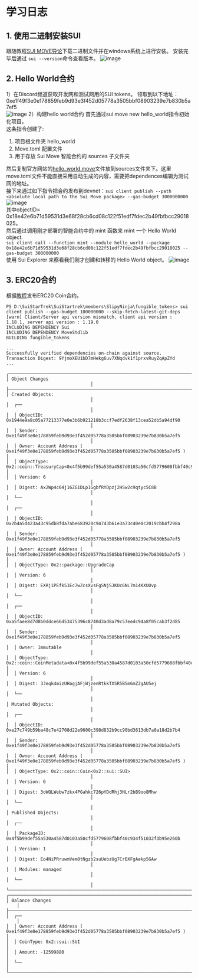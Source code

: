 # 学习日志
## 1. 使用二进制安装SUI
跟随教程[SUI MOVE导论](https://github.com/movefuns/co-learn-sui/blob/main/courses/unit-1/1-get-start/README.md)下载二进制文件并在windows系统上进行安装。 
安装完毕后通过 `sui --version`命令查看版本。
![image](https://github.com/SlipyNinja/SuiStartrek/assets/158538271/011600fb-4321-482f-974a-bc3ef22b8456)
## 2. Hello World合约
1）在Discord频道获取开发网和测试网用的SUI tokens。 
领取到以下地址：0xe1f49f3e0e178859feb9d93e3f452d05778a3505bbf08903239e7b830b5a7ef5  
![image](https://github.com/SlipyNinja/SuiStartrek/assets/158538271/aa2f9c8e-b10e-4810-930e-1a4a5bd377dd)
2）构建hello world合约
首先通过sui move new hello_world指令初始化项目。  
这条指令创建了:  
1. 项目根文件夹 hello_world
2. Move.toml 配置文件
3. 用于存放 Sui Move 智能合约的 sources 子文件夹  

然后复制官方网站的[hello_world.move](https://github.com/sui-foundation/sui-move-intro-course/blob/main/unit-one/example_projects/hello_world/sources/hello_world.move)文件放到sources文件夹下。这里move.toml文件不能直接采用自动生成的内容，需要把dependences编辑为测试网的地址。  
接下来通过如下指令把合约发布到devnet：`sui client publish --path <absolute local path to the Sui Move package> --gas-budget 3000000000`  
![image](https://github.com/SlipyNinja/SuiStartrek/assets/158538271/7f6c0094-d95d-4b7a-a553-7e9d86e092e9)  
其中objectID= 0x18e42e6b71d59531d3e68f28cb6cd08c122f51edf7fdec2b49fbfbcc29018025。  
然后通过调用刚才部署的智能合约中的 mint 函数来 mint 一个 Hello World object.  
`sui client call --function mint --module hello_world --package  0x18e42e6b71d59531d3e68f28cb6cd08c122f51edf7fdec2b49fbfbcc29018025 --gas-budget 300000000`  
使用 Sui Explorer 来察看我们刚才创建和转移的 Hello World object。
![image](https://github.com/SlipyNinja/SuiStartrek/assets/158538271/847b1f31-5b29-4928-b21d-688b5bc797ac)
## 3. ERC20合约
根据[教程](https://intro-zh.sui-book.com/unit-three/lessons/5_managed_coin.html)发布ERC20 Coin合约。
```
PS D:\SuiStarTrek\SuiStartrek\members\SlipyNinja\fungible_tokens> sui client publish --gas-budget 100000000 --skip-fetch-latest-git-deps
[warn] Client/Server api version mismatch, client api version : 1.18.1, server api version : 1.19.0
INCLUDING DEPENDENCY Sui
INCLUDING DEPENDENCY MoveStdlib
BUILDING fungible_tokens

...
Successfully verified dependencies on-chain against source.
Transaction Digest: 9YjmoXEU1bD7mHekg6uv7XNqdvk1f1prxvRuyZqApZYd
...

╭───────────────────────────────────────────────────────────────────────────────────────────────────────────────────────────────╮
│ Object Changes                                                                                
                                │
├───────────────────────────────────────────────────────────────────────────────────────────────────────────────────────────────┤
│ Created Objects:                                                                              
                                │
│  ┌──                                                                                          
                                │
│  │ ObjectID: 0x1944e9a8c05a77213377e0e3b6b921218b3ccf7edf2638f13cea52db5a94df90               
                                │
│  │ Sender: 0xe1f49f3e0e178859feb9d93e3f452d05778a3505bbf08903239e7b830b5a7ef5                 
                                │
│  │ Owner: Account Address ( 0xe1f49f3e0e178859feb9d93e3f452d05778a3505bbf08903239e7b830b5a7ef5 )                              │
│  │ ObjectType: 0x2::coin::TreasuryCap<0x4f5b99def55a530a4587d0103a50cfd5779608fbbf40c934f51032f3b95e260b::managed::MANAGED>   │
│  │ Version: 6                                                                                 
                                │
│  │ Digest: Ax2Wp4c64j16ZG1DLp1GgbfRYDpzj2HSw2c9qtyc5C8B                                       
                                │
│  └──                                                                                          
                                │
│  ┌──                                                                                          
                                │
│  │ ObjectID: 0x2b4a5d423a43c95db8fda7abe683920c94743b61e3a73c40e0c2019cbb4f298a               
                                │
│  │ Sender: 0xe1f49f3e0e178859feb9d93e3f452d05778a3505bbf08903239e7b830b5a7ef5                 
                                │
│  │ Owner: Account Address ( 0xe1f49f3e0e178859feb9d93e3f452d05778a3505bbf08903239e7b830b5a7ef5 )                              │
│  │ ObjectType: 0x2::package::UpgradeCap                                                       
                                │
│  │ Version: 6                                                                                 
                                │
│  │ Digest: EXRjiPEfk51Ec7wZcsXvsFgSNjSJKUc6NL7m14KXUUvp                                       
                                │
│  └──                                                                                          
                                │
│  ┌──                                                                                          
                                │
│  │ ObjectID: 0xa5faee8d7d8b0ddce66d53475396c8740d3ad8a79c57eedc94a8f05cab3f2d85               
                                │
│  │ Sender: 0xe1f49f3e0e178859feb9d93e3f452d05778a3505bbf08903239e7b830b5a7ef5                 
                                │
│  │ Owner: Immutable                                                                           
                                │
│  │ ObjectType: 0x2::coin::CoinMetadata<0x4f5b99def55a530a4587d0103a50cfd5779608fbbf40c934f51032f3b95e260b::managed::MANAGED>  │
│  │ Version: 6                                                                                 
                                │
│  │ Digest: 3Jeqk4mizUHagjAFjWjzenRtkkTX5R5B5m6mZ2gAU5ej                                       
                                │
│  └──                                                                                          
                                │
│ Mutated Objects:                                                                              
                                │
│  ┌──                                                                                          
                                │
│  │ ObjectID: 0xe27c749b59ba48c7e42708d22e9600c398d832b9cc90bd3613db7a0a18d2b7b4               
                                │
│  │ Sender: 0xe1f49f3e0e178859feb9d93e3f452d05778a3505bbf08903239e7b830b5a7ef5                 
                                │
│  │ Owner: Account Address ( 0xe1f49f3e0e178859feb9d93e3f452d05778a3505bbf08903239e7b830b5a7ef5 )                              │
│  │ ObjectType: 0x2::coin::Coin<0x2::sui::SUI>                                                 
                                │
│  │ Version: 6                                                                                 
                                │
│  │ Digest: 3oWQLWebw7zkx4PGahkc726pYDdRhj3NLr2bB9oo8Mhw                                       
                                │
│  └──                                                                                          
                                │
│ Published Objects:                                                                            
                                │
│  ┌──                                                                                          
                                │
│  │ PackageID: 0x4f5b99def55a530a4587d0103a50cfd5779608fbbf40c934f51032f3b95e260b              
                                │
│  │ Version: 1                                                                                 
                                │
│  │ Digest: Eo4NiPRruwmVem8tNgzb2suUebzUg7CrBXFgAekp5GAw                                       
                                │
│  │ Modules: managed                                                                           
                                │
│  └──                                                                                          
                                │
╰───────────────────────────────────────────────────────────────────────────────────────────────────────────────────────────────╯
╭───────────────────────────────────────────────────────────────────────────────────────────────────╮
│ Balance Changes                                                                               
    │
├───────────────────────────────────────────────────────────────────────────────────────────────────┤
│  ┌──                                                                                          
    │
│  │ Owner: Account Address ( 0xe1f49f3e0e178859feb9d93e3f452d05778a3505bbf08903239e7b830b5a7ef5 )  │
│  │ CoinType: 0x2::sui::SUI                                                                        │
│  │ Amount: -12599880                                                                              │
│  └──                                                                                              │
╰───────────────────────────────────────────────────────────────────────────────────────────────────╯
```



